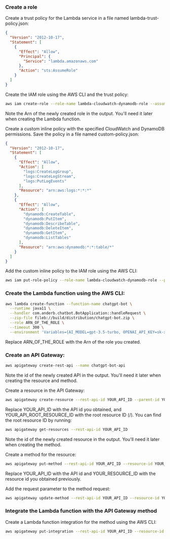 
### Create a role
Create a trust policy for the Lambda service in a file named lambda-trust-policy.json:
```json
{
  "Version": "2012-10-17",
  "Statement": [
    {
      "Effect": "Allow",
      "Principal": {
        "Service": "lambda.amazonaws.com"
      },
      "Action": "sts:AssumeRole"
    }
  ]
}
```
Create the IAM role using the AWS CLI and the trust policy:
```bash
aws iam create-role --role-name lambda-cloudwatch-dynamodb-role --assume-role-policy-document file://lambda-trust-policy.json
```
Note the Arn of the newly created role in the output. You'll need it later when creating the Lambda function.

Create a custom inline policy with the specified CloudWatch and DynamoDB permissions. Save the policy in a file named custom-policy.json:
```json
{
  "Version": "2012-10-17",
  "Statement": [
    {
      "Effect": "Allow",
      "Action": [
        "logs:CreateLogGroup",
        "logs:CreateLogStream",
        "logs:PutLogEvents"
      ],
      "Resource": "arn:aws:logs:*:*:*"
    },
    {
      "Effect": "Allow",
      "Action": [
        "dynamodb:CreateTable",
        "dynamodb:PutItem",
        "dynamodb:DescribeTable",
        "dynamodb:DeleteItem",
        "dynamodb:GetItem",
        "dynamodb:ListTables"
      ],
      "Resource": "arn:aws:dynamodb:*:*:table/*"
    }
  ]
}
```
Add the custom inline policy to the IAM role using the AWS CLI:
```bash
aws iam put-role-policy --role-name lambda-cloudwatch-dynamodb-role --policy-name CustomCloudWatchDynamoDBPolicy --policy-document file://custom-policy.json
```
### Create the Lambda function using the AWS CLI:
```bash
aws lambda create-function --function-name chatgpt-bot \
  --runtime java11 \
  --handler com.anderb.chatbot.BotApplication::handleRequest \
  --zip-file fileb://build/distribution/chatgpt-bot.zip \
  --role ARN_OF_THE_ROLE \
  --timeout 300 \
  --environment 'Variables={AI_MODEL=gpt-3.5-turbo, OPENAI_API_KEY=sk-xxx, ...}'
```
Replace ARN_OF_THE_ROLE with the Arn of the role you created.

### Create an API Gateway:
```bash
aws apigateway create-rest-api --name chatgpt-bot-api
```
Note the id of the newly created API in the output. You'll need it later when creating the resource and method.

Create a resource in the API Gateway:
```bash
aws apigateway create-resource --rest-api-id YOUR_API_ID --parent-id YOUR_API_ROOT_RESOURCE_ID --path-part your-path
```
Replace YOUR_API_ID with the API id you obtained, and YOUR_API_ROOT_RESOURCE_ID with the root resource ID (/). You can find the root resource ID by running:
```bash
aws apigateway get-resources --rest-api-id YOUR_API_ID
```
Note the id of the newly created resource in the output. You'll need it later when creating the method.

Create a method for the resource:
```bash
aws apigateway put-method --rest-api-id YOUR_API_ID --resource-id YOUR_RESOURCE_ID --http-method POST --authorization-type NONE
```
Replace YOUR_API_ID with the API id and YOUR_RESOURCE_ID with the resource id you obtained previously.

Add the request parameter to the method request:
```bash
aws apigateway update-method --rest-api-id YOUR_API_ID --resource-id YOUR_RESOURCE_ID --http-method POST --patch-operations op='add',path='/requestParameters/integration.request.header.X-Amz-Invocation-Type',value="'Event'"
```

### Integrate the Lambda function with the API Gateway method
Create a Lambda function integration for the method using the AWS CLI:
```bash
aws apigateway put-integration --rest-api-id YOUR_API_ID --resource-id YOUR_RESOURCE_ID --http-method POST --type AWS_PROXY --integration-http-method POST --uri arn:aws:apigateway:YOUR_REGION:lambda:path/2015-03-31/functions/arn:aws:lambda:YOUR_REGION:YOUR_ACCOUNT_ID:function:my-function/invocations --request-parameters integration.request.header.X-Amz-Invocation-Type=method.request.header.X-Amz-Invocation-Type
```
